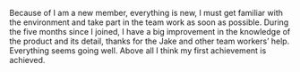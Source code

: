   Because of I am a new member, everything is new, I must get familiar with
the environment and take part in the team work as soon as possible. During
the five months since I joined, I have a big improvement in the knowledge 
of the product and its detail, thanks for the Jake and other team workers’ help. 
Everything seems going well. Above all I think my first achievement is achieved.
